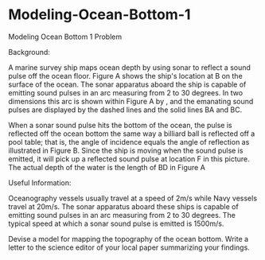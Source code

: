 # Modeling-Ocean-Bottom-1
Modeling Ocean Bottom 1
Problem	 
 	
Background:

A marine survey ship maps ocean depth by using sonar to reflect a sound pulse off the ocean floor. Figure A shows the ship's location at B on the surface of the ocean. The sonar apparatus aboard the ship is capable of emitting sound pulses in an arc measuring from 2 to 30 degrees. In two dimensions this arc is shown within Figure A by , and the emanating sound pulses are displayed by the dashed lines and the solid lines BA and BC. 

When a sonar sound pulse hits the bottom of the ocean, the pulse is reflected off the ocean bottom the same way a billiard ball is reflected off a pool table; that is, the angle of incidence equals the angle of reflection as illustrated in Figure B. Since the ship is moving when the sound pulse is emitted, it will pick up a reflected sound pulse at location F in this picture. The actual depth of the water is the length of BD in Figure A



Useful Information:

Oceanography vessels usually travel at a speed of 2m/s while Navy vessels travel at 20m/s. The sonar apparatus aboard these ships is capable of emitting sound pulses in an arc measuring from 2 to 30 degrees. The typical speed at which a sonar sound pulse is emitted is 1500m/s. 

Devise a model for mapping the topography of the ocean bottom. Write a letter to the science editor of your local paper summarizing your findings.

